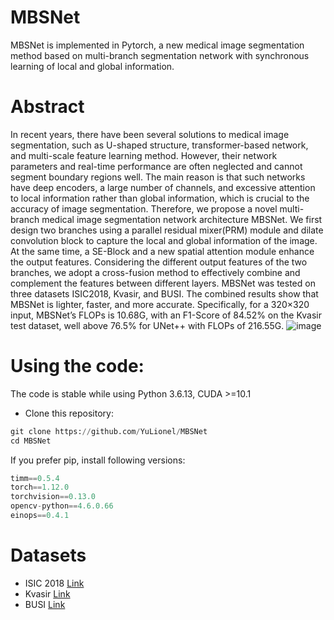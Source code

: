 # MBSNet
MBSNet is implemented in Pytorch, a new medical image segmentation method based on multi-branch segmentation network with synchronous learning of local and global information.
# Abstract
In recent years, there have been several solutions to medical image segmentation, such as U-shaped structure, transformer-based network, and multi-scale feature learning method. However, their network parameters and real-time performance are
often neglected and cannot segment boundary regions well. The main reason is that such networks have deep encoders,
a large number of channels, and excessive attention to local information rather than global information, which is crucial to
the accuracy of image segmentation. Therefore, we propose a novel multi-branch medical image segmentation network
architecture MBSNet. We first design two branches using a parallel residual mixer(PRM) module and dilate convolution block
to capture the local and global information of the image. At the same time, a SE-Block and a new spatial attention module
enhance the output features. Considering the different output features of the two branches, we adopt a cross-fusion method
to effectively combine and complement the features between different layers. MBSNet was tested on three datasets ISIC2018,
Kvasir, and BUSI. The combined results show that MBSNet is lighter, faster, and more accurate. Specifically, for a 320×320
input, MBSNet’s FLOPs is 10.68G, with an F1-Score of 84.52% on the Kvasir test dataset, well above 76.5% for UNet++ with
FLOPs of 216.55G.
![image](https://user-images.githubusercontent.com/38003218/222957253-63cfdb2b-d9c3-4226-848c-32c21745d4ac.png)
# Using the code:
The code is stable while using Python 3.6.13, CUDA >=10.1

- Clone this repository:

``` Python
git clone https://github.com/YuLionel/MBSNet
cd MBSNet
```

If you prefer pip, install following versions:

``` Python
timm==0.5.4
torch==1.12.0
torchvision==0.13.0
opencv-python==4.6.0.66
einops==0.4.1
```

# Datasets
- ISIC 2018 [Link](https://challenge.isic-archive.com/data/#2018)
- Kvasir [Link](https://datasets.simula.no/kvasir-seg/#download)
- BUSI [Link](https://academictorrents.com/details/d0b7b7ae40610bbeaea385aeb51658f527c86a16)


